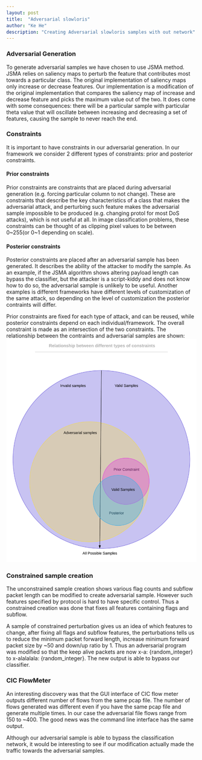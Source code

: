 ```yaml
---
layout: post
title:  "Adversarial slowloris"
author: "Ke He"
description: "Creating Adversarial slowloris samples with out network"
---
```


### Adversarial Generation
To generate adversarial samples we have chosen to use JSMA method. JSMA relies on saliency maps to perturb the feature that contributes most towards a particular class. The original implementation of saliency maps only increase or decrease features. Our implementation is a modification of the original implementation that compares the saliency map of increase and decrease feature and picks the maximum value out of the two. It does come with some consequences: there will be a particular sample with particular theta value that will oscillate between increasing and decreasing a set of features, causing the sample to never reach the end.

### Constraints
It is important to have constraints in our adversarial generation. In our framework we consider 2 different types of constraints: prior and posterior constraints.

#### Prior constraints
Prior constraints are constraints that are placed during adversarial generation (e.g. forcing particular column to not change). These are constraints that describe the key characteristics of a class that makes the adversarial attack, and perturbing such feature makes the adversarial sample impossible to be produced (e.g. changing protol for most DoS attacks), which is not useful at all. In image classification problems, these constraints can be thought of as clipping pixel values to be between 0\~255(or 0\~1 depending on scale).

#### Posterior constraints
Posterior constraints are placed after an adversarial sample has been generated. It describes the ability of the attacker to modify the sample. As an example, if the JSMA algorithm shows altering payload length can bypass the classifier, but the attacker is a script-kiddy and does not know how to do so, the adversarial sample is unlikely to be useful. Another examples is different frameworks have different levels of customization of the same attack, so depending on the level of customization the posterior contraints will differ.

Prior constraints are fixed for each type of attack, and can be reused, while posterior constraints depend on each individual/framework. The overall constraint is made as an intersection of the two constraints. The relationship between the contraints and adversarial samples are shown:
![Constraints](../assets/images/charts/constraints.png)

### Constrained sample creation
The unconstrained sample creation shows various flag counts and subflow packet length can be modified to create adversarial sample. However such features specified by protocol is hard to have specific control. Thus a constrained creation was done that fixes all features containing flags and subflow.

A sample of constrained perturbation gives us an idea of which features to change, after fixing all flags and subflow features, the perturbations tells us to reduce the minimum packet forward length, increase minimum forward packet size by ~50 and down/up ratio by 1. Thus an adversarial program was modified so that the keep alive packets are now x-a: {random_integer} to x-alalalala: {random_integer}. The new output is able to bypass our classifier.

### CIC FlowMeter
An interesting discovery was that the GUI interface of CIC flow meter outputs different number of flows from the same pcap file. The number of flows generated was different even if you have the same pcap file and generate multiple times. In our case the adversarial file flows range from 150 to ~400. The good news was the command line interface has the same output.

Although our adversarial sample is able to bypass the classification network, it would be interesting to see if our modification actually made the traffic towards the adversarial samples.
